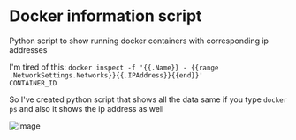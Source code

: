 # Docker information script
Python script to show running docker containers with corresponding ip addresses

I'm tired of this:
<code>docker inspect -f '{{.Name}} - {{range .NetworkSettings.Networks}}{{.IPAddress}}{{end}}' CONTAINER_ID</code>

So I've created python script that shows all the data same if you type
<code>docker ps</code>
and also it shows the ip address as well


![image](https://github.com/ryu878/docker_name_and_ip/assets/81808867/6e718914-47c3-4cd2-a475-c913a54990d5)
